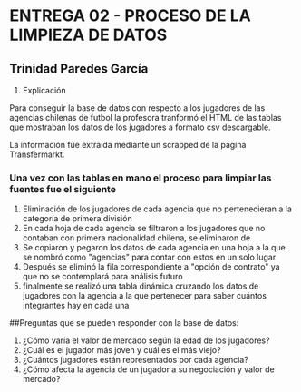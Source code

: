 # ENTREGA 02 - PROCESO DE LA LIMPIEZA DE DATOS 
## Trinidad Paredes García 
1. Explicación 

Para conseguir la base de datos con respecto a los jugadores de las agencias chilenas de futbol la profesora tranformó el HTML de las tablas que mostraban los datos de los jugadores a formato csv descargable. 

La información fue extraída mediante un scrapped de la página Transfermarkt. 

### Una vez con las tablas en mano el proceso para limpiar las fuentes fue el siguiente
1. Eliminación de los jugadores de cada agencia que no pertenecieran a la categoría de primera división 
2. En cada hoja de cada agencia se filtraron a los jugadores que no contaban con primera nacionalidad chilena, se eliminaron de 
3. Se copiaron y pegaron los datos de cada agencia en una hoja a la que se nombró como "agencias" para contar con estos en un solo lugar
4. Después se eliminó la fila correspondiente a "opción de contrato" ya que no se contemplará para análisis futuro 
5. finalmente se realizó una tabla dinámica cruzando los datos de jugadores con la agencia a la que pertenecer para saber cuántos integrantes hay en cada una

##Preguntas que se pueden responder con la base de datos: 
1. ¿Cómo varía el valor de mercado según la edad de los jugadores?
2. ¿Cuál es el jugador más joven y cuál es el más viejo?
3. ¿Cuántos jugadores están representados por cada agencia?
4. ¿Cómo afecta la agencia de un jugador a su negociación y valor de mercado?